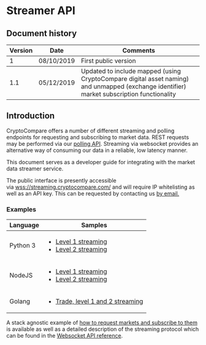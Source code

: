 # Streamer API

## Document history

<table>
	<thead> 
		<tr>
			<th>Version</th>
			<th>Date</th>
			<th>Comments</th>
		</tr>
	</thead>
	<tbody>
		<tr>
			<td>1</td>
			<td>08/10/2019</td>
			<td>First public version</td>
		</tr>
	</tbody>
	<tbody>
		<tr>
			<td>1.1</td>
			<td>05/12/2019</td>
			<td>Updated to include mapped (using CryptoCompare digital asset naming) and unmapped (exchange identifier) market subscription functionality</td>
		</tr>
	</tbody>
</table>

## Introduction
CryptoCompare offers a number of different streaming and polling endpoints for requesting and subscribing to market data. REST requests may be performed via our [polling API](https://min-api.cryptocompare.com/). Streaming via websocket provides an alternative way of consuming our data in a reliable, low latency manner. 

This document serves as a developer guide for integrating with the market data streamer service.

The public interface is presently accessible via [wss://streaming.cryptocompare.com/](wss://streaming.cryptocompare.com/) and will require IP whitelisting as well as an API key. This can be requested by contacting us [by email.](mailto:data@cryptocompare.com)

### Examples

<table>
	<thead> 
		<tr>
			<th>Language</th>
			<th>Samples</th>
		</tr>
	</thead>
	<tbody>
		<tr>
			<td>Python 3</td>
			<td>
				<ul>
					<li><a href="examples/python/level-1-streaming.py">Level 1 streaming</a></li>
					<li><a href="examples/python/level-2-streaming.py">Level 2 streaming</a></li>
				</ul>
			</td>
		</tr>
		<tr>
			<td>NodeJS</td>
			<td>
				<ul>
					<li><a href="examples/nodejs/level-1-streaming.js">Level 1 streaming</a></li>
					<li><a href="examples/nodejs/level-2-streaming.js">Level 2 streaming</a></li>
				</ul>
			</td>
		</tr>
		<tr>
			<td>Golang</td>
			<td>
				<ul>
					<li><a href="examples/golang/streaming-example.go">Trade, level 1 and 2 streaming</a></li>
				</ul>
			</td>
		</tr>
	</tbody>
</table>

A stack agnostic example of [how to request markets and subscribe to them](WS_step_by_step.md) is available as well as a detailed description of the streaming protocol which can be found in the [Websocket API reference](WS.md).
